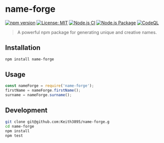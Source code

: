 # name-forge

[![npm version](https://badge.fury.io/js/name-forge.svg)](https://badge.fury.io/js/name-forge)
[![License: MIT](https://img.shields.io/badge/License-MIT-yellow.svg)](https://opensource.org/licenses/MIT)
[![Node.js CI](https://github.com/Keith3895/name-forge/actions/workflows/node.js.yml/badge.svg?branch=main)](https://github.com/Keith3895/name-forge/actions/workflows/node.js.yml)
[![Node.js Package](https://github.com/Keith3895/name-forge/actions/workflows/npm-publish.yml/badge.svg)](https://github.com/Keith3895/name-forge/actions/workflows/npm-publish.yml)
[![CodeQL](https://github.com/Keith3895/name-forge/actions/workflows/github-code-scanning/codeql/badge.svg)](https://github.com/Keith3895/name-forge/actions/workflows/github-code-scanning/codeql)

> A powerful npm package for generating unique and creative names.

## Installation
    
```bash
npm install name-forge
```

## Usage
    
```javascript
const nameForge = require('name-forge');
firstName = nameForge.firstName();
surname = nameForge.surname();
```
## Development

```bash
git clone git@github.com:Keith3895/name-forge.g
cd name-forge
npm install
npm test
```


